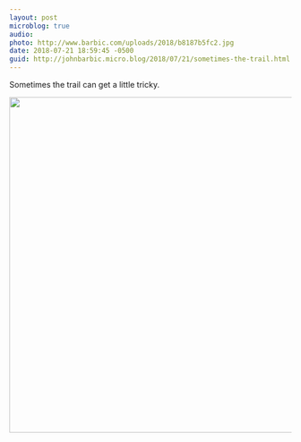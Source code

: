 ```yaml
---
layout: post
microblog: true
audio: 
photo: http://www.barbic.com/uploads/2018/b8187b5fc2.jpg
date: 2018-07-21 18:59:45 -0500
guid: http://johnbarbic.micro.blog/2018/07/21/sometimes-the-trail.html
---
```

Sometimes the trail can get a little tricky.

<img src="http://www.barbic.com/uploads/2018/b8187b5fc2.jpg" width="600" height="600" />
